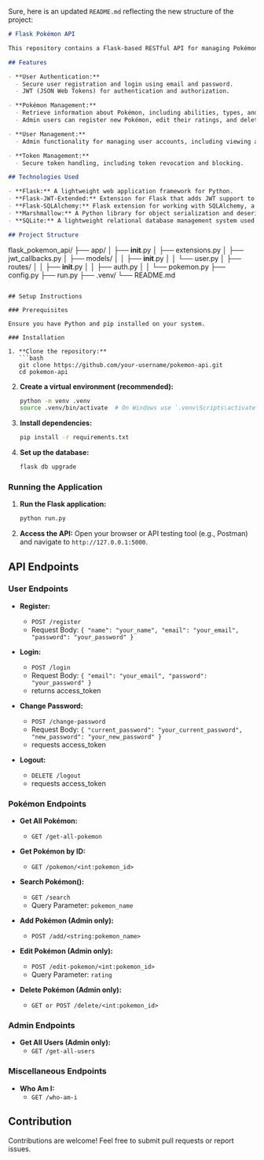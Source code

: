 Sure, here is an updated `README.md` reflecting the new structure of the project:

```markdown
# Flask Pokémon API

This repository contains a Flask-based RESTful API for managing Pokémon data. With this API, users can register, log in, and perform various operations related to Pokémon, such as retrieving information about specific Pokémon, registering new Pokémon, and managing user accounts.

## Features

- **User Authentication:**
  - Secure user registration and login using email and password.
  - JWT (JSON Web Tokens) for authentication and authorization.

- **Pokémon Management:**
  - Retrieve information about Pokémon, including abilities, types, and images.
  - Admin users can register new Pokémon, edit their ratings, and delete Pokémon from the database.

- **User Management:**
  - Admin functionality for managing user accounts, including viewing all users.

- **Token Management:**
  - Secure token handling, including token revocation and blocking.

## Technologies Used

- **Flask:** A lightweight web application framework for Python.
- **Flask-JWT-Extended:** Extension for Flask that adds JWT support to applications.
- **Flask-SQLAlchemy:** Flask extension for working with SQLAlchemy, a popular SQL toolkit and Object-Relational Mapping (ORM) library for Python.
- **Marshmallow:** A Python library for object serialization and deserialization.
- **SQLite:** A lightweight relational database management system used for storing Pokémon and user data.

## Project Structure

```
flask_pokemon_api/
├── app/
│   ├── __init__.py
│   ├── extensions.py
│   ├── jwt_callbacks.py
│   ├── models/
│   │   ├── __init__.py
│   │   └── user.py
│   ├── routes/
│   │   ├── __init__.py
│   │   ├── auth.py
│   │   └── pokemon.py
├── config.py
├── run.py
├── .venv/
└── README.md
```

## Setup Instructions

### Prerequisites

Ensure you have Python and pip installed on your system.

### Installation

1. **Clone the repository:**
   ```bash
   git clone https://github.com/your-username/pokemon-api.git
   cd pokemon-api
   ```

2. **Create a virtual environment (recommended):**
   ```bash
   python -m venv .venv
   source .venv/bin/activate  # On Windows use `.venv\Scripts\activate`
   ```

3. **Install dependencies:**
   ```bash
   pip install -r requirements.txt
   ```

4. **Set up the database:**
   ```bash
   flask db upgrade
   ```

### Running the Application

1. **Run the Flask application:**
   ```bash
   python run.py
   ```

2. **Access the API:**
   Open your browser or API testing tool (e.g., Postman) and navigate to `http://127.0.0.1:5000`.

## API Endpoints

### User Endpoints

- **Register:**
  - `POST /register`
  - Request Body: `{ "name": "your_name", "email": "your_email", "password": "your_password" }`

- **Login:**
  - `POST /login`
  - Request Body: `{ "email": "your_email", "password": "your_password" }`
  - returns access_token

- **Change Password:**
  - `POST /change-password`
  - Request Body: `{ "current_password": "your_current_password", "new_password": "your_new_password" }`
  - requests access_token

- **Logout:**
  - `DELETE /logout`
  - requests access_token
### Pokémon Endpoints

- **Get All Pokémon:**
  - `GET /get-all-pokemon`

- **Get Pokémon by ID:**
  - `GET /pokemon/<int:pokemon_id>`

- **Search Pokémon():**
  - `GET /search`
  - Query Parameter: `pokemon_name`

- **Add Pokémon (Admin only):**
  - `POST /add/<string:pokemon_name>`

- **Edit Pokémon (Admin only):**
  - `POST /edit-pokemon/<int:pokemon_id>`
  - Query Parameter: `rating`

- **Delete Pokémon (Admin only):**
  - `GET or POST /delete/<int:pokemon_id>`

### Admin Endpoints

- **Get All Users (Admin only):**
  - `GET /get-all-users`

### Miscellaneous Endpoints

- **Who Am I:**
  - `GET /who-am-i`

## Contribution

Contributions are welcome! Feel free to submit pull requests or report issues.